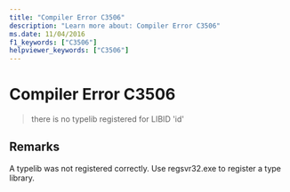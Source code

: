 ```yaml
---
title: "Compiler Error C3506"
description: "Learn more about: Compiler Error C3506"
ms.date: 11/04/2016
f1_keywords: ["C3506"]
helpviewer_keywords: ["C3506"]
---
```

# Compiler Error C3506

> there is no typelib registered for LIBID 'id'

## Remarks

A typelib was not registered correctly. Use regsvr32.exe to register a type library.
